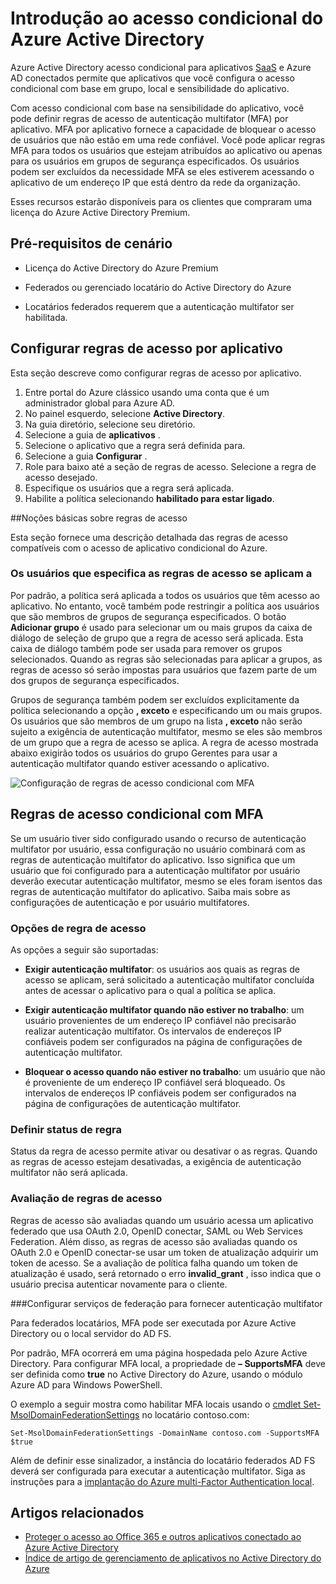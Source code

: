<properties
    pageTitle="Azure acesso condicional para aplicativos SaaS | Microsoft Azure"
    description="Acesso condicional no Azure AD permite que você configure as regras de acesso de autenticação multifator de por aplicativo e a capacidade de bloquear o acesso de usuários não em uma rede confiável. "
    services="active-directory"
    documentationCenter=""
    authors="markusvi"
    manager="femila"
    editor=""/>

<tags
    ms.service="active-directory"
    ms.workload="identity"
    ms.tgt_pltfrm="na"
    ms.devlang="na"
    ms.topic="article"
    ms.date="09/26/2016"
    ms.author="markvi"/>

# <a name="getting-started-with-azure-active-directory-conditional-access"></a>Introdução ao acesso condicional do Azure Active Directory

Azure Active Directory acesso condicional para aplicativos [SaaS](https://azure.microsoft.com/overview/what-is-saas/) e Azure AD conectados permite que aplicativos que você configura o acesso condicional com base em grupo, local e sensibilidade do aplicativo. 

Com acesso condicional com base na sensibilidade do aplicativo, você pode definir regras de acesso de autenticação multifator (MFA) por aplicativo. MFA por aplicativo fornece a capacidade de bloquear o acesso de usuários que não estão em uma rede confiável. Você pode aplicar regras MFA para todos os usuários que estejam atribuídos ao aplicativo ou apenas para os usuários em grupos de segurança especificados.  Os usuários podem ser excluídos da necessidade MFA se eles estiverem acessando o aplicativo de um endereço IP que está dentro da rede da organização.

Esses recursos estarão disponíveis para os clientes que compraram uma licença do Azure Active Directory Premium.

## <a name="scenario-prerequisites"></a>Pré-requisitos de cenário
* Licença do Active Directory do Azure Premium

* Federados ou gerenciado locatário do Active Directory do Azure

* Locatários federados requerem que a autenticação multifator ser habilitada.

## <a name="configure-per-application-access-rules"></a>Configurar regras de acesso por aplicativo

Esta seção descreve como configurar regras de acesso por aplicativo.

1. Entre portal do Azure clássico usando uma conta que é um administrador global para Azure AD.
2. No painel esquerdo, selecione **Active Directory**.
3. Na guia diretório, selecione seu diretório.
4. Selecione a guia de **aplicativos** .
5. Selecione o aplicativo que a regra será definida para.
6. Selecione a guia **Configurar** .
7. Role para baixo até a seção de regras de acesso. Selecione a regra de acesso desejado.
8. Especifique os usuários que a regra será aplicada.
9. Habilite a política selecionando **habilitado para estar ligado**.

##<a name="understanding-access-rules"></a>Noções básicas sobre regras de acesso

Esta seção fornece uma descrição detalhada das regras de acesso compatíveis com o acesso de aplicativo condicional do Azure.

### <a name="specifying-the-users-the-access-rules-apply-to"></a>Os usuários que especifica as regras de acesso se aplicam a

Por padrão, a política será aplicada a todos os usuários que têm acesso ao aplicativo. No entanto, você também pode restringir a política aos usuários que são membros de grupos de segurança especificados. O botão **Adicionar grupo** é usado para selecionar um ou mais grupos da caixa de diálogo de seleção de grupo que a regra de acesso será aplicada. Esta caixa de diálogo também pode ser usada para remover os grupos selecionados. Quando as regras são selecionadas para aplicar a grupos, as regras de acesso só serão impostas para usuários que fazem parte de um dos grupos de segurança especificados.

Grupos de segurança também podem ser excluídos explicitamente da política selecionando a opção **, exceto** e especificando um ou mais grupos. Os usuários que são membros de um grupo na lista **, exceto** não serão sujeito a exigência de autenticação multifator, mesmo se eles são membros de um grupo que a regra de acesso se aplica.
A regra de acesso mostrada abaixo exigirão todos os usuários do grupo Gerentes para usar a autenticação multifator quando estiver acessando o aplicativo.

![Configuração de regras de acesso condicional com MFA](./media/active-directory-conditional-access-azuread-connected-apps/conditionalaccess-saas-apps.png)

## <a name="conditional-access-rules-with-mfa"></a>Regras de acesso condicional com MFA
Se um usuário tiver sido configurado usando o recurso de autenticação multifator por usuário, essa configuração no usuário combinará com as regras de autenticação multifator do aplicativo. Isso significa que um usuário que foi configurado para a autenticação multifator por usuário deverão executar autenticação multifator, mesmo se eles foram isentos das regras de autenticação multifator do aplicativo. Saiba mais sobre as configurações de autenticação e por usuário multifatores.

### <a name="access-rule-options"></a>Opções de regra de acesso
As opções a seguir são suportadas:

* **Exigir autenticação multifator**: os usuários aos quais as regras de acesso se aplicam, será solicitado a autenticação multifator concluída antes de acessar o aplicativo para o qual a política se aplica.

* **Exigir autenticação multifator quando não estiver no trabalho**: um usuário provenientes de um endereço IP confiável não precisarão realizar autenticação multifator. Os intervalos de endereços IP confiáveis podem ser configurados na página de configurações de autenticação multifator.

* **Bloquear o acesso quando não estiver no trabalho**: um usuário que não é proveniente de um endereço IP confiável será bloqueado. Os intervalos de endereços IP confiáveis podem ser configurados na página de configurações de autenticação multifator.

### <a name="setting-rule-status"></a>Definir status de regra
Status da regra de acesso permite ativar ou desativar o as regras. Quando as regras de acesso estejam desativadas, a exigência de autenticação multifator não será aplicada.

### <a name="access-rule-evaluation"></a>Avaliação de regras de acesso

Regras de acesso são avaliadas quando um usuário acessa um aplicativo federado que usa OAuth 2.0, OpenID conectar, SAML ou Web Services Federation. Além disso, as regras de acesso são avaliadas quando os OAuth 2.0 e OpenID conectar-se usar um token de atualização adquirir um token de acesso. Se a avaliação de política falha quando um token de atualização é usado, será retornado o erro **invalid_grant** , isso indica que o usuário precisa autenticar novamente para o cliente.

###<a name="configure-federation-services-to-provide-multi-factor-authentication"></a>Configurar serviços de federação para fornecer autenticação multifator

Para federados locatários, MFA pode ser executada por Azure Active Directory ou o local servidor do AD FS.

Por padrão, MFA ocorrerá em uma página hospedada pelo Azure Active Directory. Para configurar MFA local, a propriedade de **– SupportsMFA** deve ser definida como **true** no Active Directory do Azure, usando o módulo Azure AD para Windows PowerShell.

O exemplo a seguir mostra como habilitar MFA locais usando o [cmdlet Set-MsolDomainFederationSettings](https://msdn.microsoft.com/library/azure/dn194088.aspx) no locatário contoso.com:

    Set-MsolDomainFederationSettings -DomainName contoso.com -SupportsMFA $true

Além de definir esse sinalizador, a instância do locatário federados AD FS deverá ser configurada para executar a autenticação multifator. Siga as instruções para a [implantação do Azure multi-Factor Authentication local](../multi-factor-authentication/multi-factor-authentication-get-started-server.md).

## <a name="related-articles"></a>Artigos relacionados

- [Proteger o acesso ao Office 365 e outros aplicativos conectado ao Azure Active Directory](active-directory-conditional-access.md)
- [Índice de artigo de gerenciamento de aplicativos no Active Directory do Azure](active-directory-apps-index.md)
